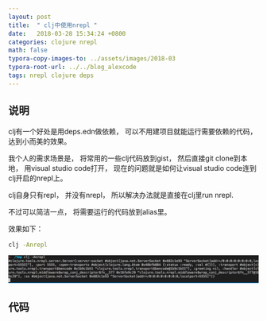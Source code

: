 ```yaml
---
layout: post
title:  " clj中使用nrepl "
date:   2018-03-28 15:34:24 +0800
categories: clojure nrepl
math: false
typora-copy-images-to: ../assets/images/2018-03
typora-root-url: ../../blog_alexcode
tags: nrepl clojure deps
---
```



## 说明

clj有一个好处是用deps.edn做依赖， 可以不用建项目就能运行需要依赖的代码， 达到小而美的效果。 



我个人的需求场景是， 将常用的一些clj代码放到gist， 然后直接git clone到本地， 用visual studio code打开， 现在的问题就是如何让visual studio code连到clj开启的nrepl上。 



clj自身只有repl， 并没有nrepl， 所以解决办法就是直接在clj里run nrepl. 



不过可以简洁一点， 将需要运行的代码放到alias里。 



效果如下：

```bash
clj -Anrepl
```



![50DF8037-E107-4413-AE6B-0BEAF23DDC8A](/assets/images/2018-03/50DF8037-E107-4413-AE6B-0BEAF23DDC8A.png)



## 代码

<script src="https://gist.github.com/foxlog/0327ed002ef964f71a0df4fc2c3bf439.js"></script>